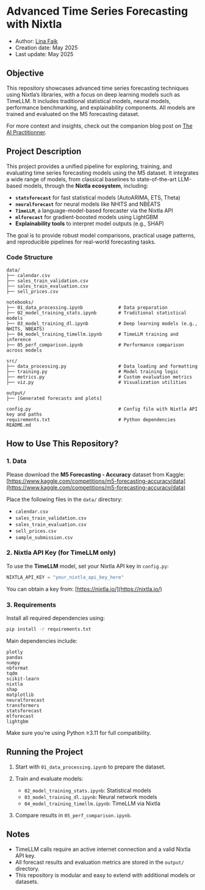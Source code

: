 # Advanced Time Series Forecasting with Nixtla

* Author: [Lina Faik](https://www.linkedin.com/in/lina-faik/)
* Creation date: May 2025
* Last update: May 2025

## Objective

This repository showcases advanced time series forecasting techniques using Nixtla’s libraries, with a focus on deep learning models such as TimeLLM. It includes traditional statistical models, neural models, performance benchmarking, and explainability components. All models are trained and evaluated on the M5 forecasting dataset.

For more context and insights, check out the companion blog post on [The AI Practitionner](https://aipractitioner.substack.com/).

## Project Description

This project provides a unified pipeline for exploring, training, and evaluating time series forecasting models using the M5 dataset. It integrates a wide range of models, from classical baselines to state-of-the-art LLM-based models, through the **Nixtla ecosystem**, including:

* **`statsforecast`** for fast statistical models (AutoARIMA, ETS, Theta)
* **`neuralforecast`** for neural models like NHITS and NBEATS
* **`TimeLLM`**, a language-model-based forecaster via the Nixtla API
* **`mlforecast`** for gradient-boosted models using LightGBM
* **Explainability tools** to interpret model outputs (e.g., SHAP)

The goal is to provide robust model comparisons, practical usage patterns, and reproducible pipelines for real-world forecasting tasks.

### Code Structure

```
data/
├── calendar.csv
├── sales_train_validation.csv
├── sales_train_evaluation.csv
├── sell_prices.csv

notebooks/
├── 01_data_processing.ipynb             # Data preparation
├── 02_model_training_stats.ipynb        # Traditional statistical models
├── 03_model_training_dl.ipynb           # Deep learning models (e.g., NHITS, NBEATS)
├── 04_model_training_timellm.ipynb      # TimeLLM training and inference
├── 05_perf_comparison.ipynb             # Performance comparison across models

src/
├── data_processing.py                   # Data loading and formatting
├── training.py                          # Model training logic
├── metrics.py                           # Custom evaluation metrics
├── viz.py                               # Visualization utilities

output/
├── [Generated forecasts and plots]

config.py                                # Config file with Nixtla API key and paths
requirements.txt                         # Python dependencies
README.md
```

## How to Use This Repository?

### 1. Data

Please download the **M5 Forecasting - Accuracy** dataset from Kaggle:
[https://www.kaggle.com/competitions/m5-forecasting-accuracy/data](https://www.kaggle.com/competitions/m5-forecasting-accuracy/data)

Place the following files in the `data/` directory:

* `calendar.csv`
* `sales_train_validation.csv`
* `sales_train_evaluation.csv`
* `sell_prices.csv`
* `sample_submission.csv`

### 2. Nixtla API Key (for TimeLLM only)

To use the **TimeLLM** model, set your Nixtla API key in `config.py`:

```python
NIXTLA_API_KEY = "your_nixtla_api_key_here"
```

You can obtain a key from: [https://nixtla.io/](https://nixtla.io/)

### 3. Requirements

Install all required dependencies using:

```bash
pip install -r requirements.txt
```

Main dependencies include:

```
plotly
pandas
numpy
nbformat
tqdm
scikit-learn
nixtla
shap
matplotlib
neuralforecast
transformers
statsforecast
mlforecast
lightgbm
```

Make sure you're using Python ≥3.11 for full compatibility.

## Running the Project

1. Start with `01_data_processing.ipynb` to prepare the dataset.
2. Train and evaluate models:

   * `02_model_training_stats.ipynb`: Statistical models
   * `03_model_training_dl.ipynb`: Neural network models
   * `04_model_training_timellm.ipynb`: TimeLLM via Nixtla
3. Compare results in `05_perf_comparison.ipynb`.

## Notes

* TimeLLM calls require an active internet connection and a valid Nixtla API key.
* All forecast results and evaluation metrics are stored in the `output/` directory.
* This repository is modular and easy to extend with additional models or datasets.
